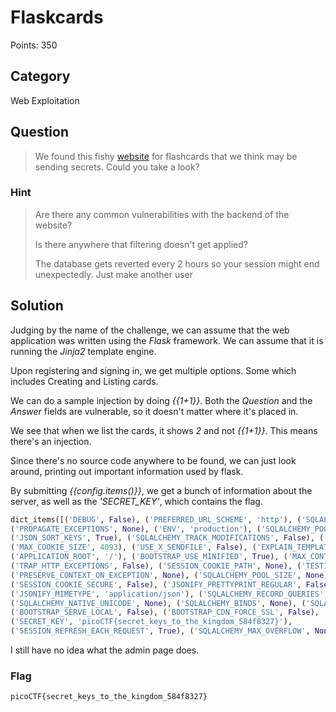 # Flaskcards
Points: 350

## Category
Web Exploitation

## Question
>We found this fishy [website](http://2018shell1.picoctf.com:23547/) for flashcards that we think may be sending secrets. Could you take a look? 

### Hint
>Are there any common vulnerabilities with the backend of the website?
>
>Is there anywhere that filtering doesn't get applied?
>
>The database gets reverted every 2 hours so your session might end unexpectedly. Just make another user

## Solution
Judging by the name of the challenge, we can assume that the web application was written using the _Flask_ framework. We can assume that it is running the _Jinja2_ template engine.

Upon registering and signing in, we get multiple options. Some which includes Creating and Listing cards.

We can do a sample injection by doing _{{1+1}}_. Both the _Question_ and the _Answer_ fields are vulnerable, so it doesn't matter where it's placed in.

We see that when we list the cards, it shows _2_ and not _{{1+1}}_. This means there's an injection.

Since there's no source code anywhere to be found, we can just look around, printing out important information used by flask.

By submitting _{{config.items()}}_, we get a bunch of information about the server, as well as the _'SECRET_KEY'_, which contains the flag.

```python
dict_items([('DEBUG', False), ('PREFERRED_URL_SCHEME', 'http'), ('SQLALCHEMY_POOL_TIMEOUT', None), ('JSON_AS_ASCII', True),
('PROPAGATE_EXCEPTIONS', None), ('ENV', 'production'), ('SQLALCHEMY_POOL_RECYCLE', None), ('PERMANENT_SESSION_LIFETIME', datetime.timedelta(31)),
('JSON_SORT_KEYS', True), ('SQLALCHEMY_TRACK_MODIFICATIONS', False), ('SERVER_NAME', None), ('TRAP_BAD_REQUEST_ERRORS', None),
('MAX_COOKIE_SIZE', 4093), ('USE_X_SENDFILE', False), ('EXPLAIN_TEMPLATE_LOADING', False), ('BOOTSTRAP_LOCAL_SUBDOMAIN', None),
('APPLICATION_ROOT', '/'), ('BOOTSTRAP_USE_MINIFIED', True), ('MAX_CONTENT_LENGTH', None), ('BOOTSTRAP_QUERYSTRING_REVVING', True),
('TRAP_HTTP_EXCEPTIONS', False), ('SESSION_COOKIE_PATH', None), ('TESTING', False), ('SQLALCHEMY_COMMIT_ON_TEARDOWN', False),
('PRESERVE_CONTEXT_ON_EXCEPTION', None), ('SQLALCHEMY_POOL_SIZE', None), ('SESSION_COOKIE_HTTPONLY', True), ('SESSION_COOKIE_NAME', 'session'),
('SESSION_COOKIE_SECURE', False), ('JSONIFY_PRETTYPRINT_REGULAR', False), ('TEMPLATES_AUTO_RELOAD', None), ('SESSION_COOKIE_SAMESITE', None),
('JSONIFY_MIMETYPE', 'application/json'), ('SQLALCHEMY_RECORD_QUERIES', None), ('SESSION_COOKIE_DOMAIN', False), ('SEND_FILE_MAX_AGE_DEFAULT', datetime.timedelta(0, 43200)),
('SQLALCHEMY_NATIVE_UNICODE', None), ('SQLALCHEMY_BINDS', None), ('SQLALCHEMY_DATABASE_URI', 'sqlite://'), ('SQLALCHEMY_ECHO', False),
('BOOTSTRAP_SERVE_LOCAL', False), ('BOOTSTRAP_CDN_FORCE_SSL', False),
('SECRET_KEY', 'picoCTF{secret_keys_to_the_kingdom_584f8327}'),
('SESSION_REFRESH_EACH_REQUEST', True), ('SQLALCHEMY_MAX_OVERFLOW', None)])
```

I still have no idea what the admin page does.

### Flag
`picoCTF{secret_keys_to_the_kingdom_584f8327}`
